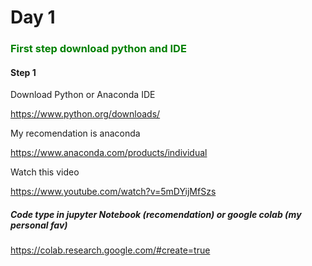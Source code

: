 # Day 1
### <font color="green"> First step download python and IDE </font>

#### Step 1
Download Python or Anaconda IDE

https://www.python.org/downloads/

My recomendation is anaconda

https://www.anaconda.com/products/individual

Watch this video

https://www.youtube.com/watch?v=5mDYijMfSzs

##### Code type in jupyter Notebook (recomendation)  or google colab (my personal fav)

https://colab.research.google.com/#create=true



